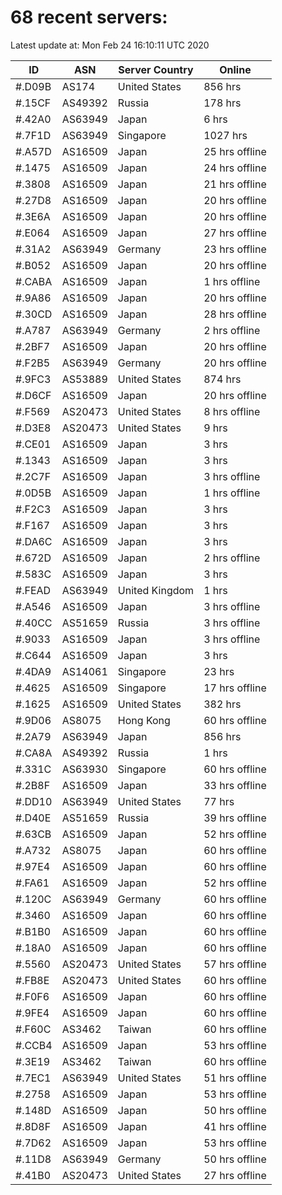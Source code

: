 # 68 recent servers:

Latest update at: Mon Feb 24 16:10:11 UTC 2020

| ID | ASN | Server Country | Online |
| -- | --- | -------------- | ------ |
| #.D09B | AS174 | United States | 856 hrs |
| #.15CF | AS49392 | Russia | 178 hrs |
| #.42A0 | AS63949 | Japan | 6 hrs |
| #.7F1D | AS63949 | Singapore | 1027 hrs |
| #.A57D | AS16509 | Japan | 25 hrs offline |
| #.1475 | AS16509 | Japan | 24 hrs offline |
| #.3808 | AS16509 | Japan | 21 hrs offline |
| #.27D8 | AS16509 | Japan | 20 hrs offline |
| #.3E6A | AS16509 | Japan | 20 hrs offline |
| #.E064 | AS16509 | Japan | 27 hrs offline |
| #.31A2 | AS63949 | Germany | 23 hrs offline |
| #.B052 | AS16509 | Japan | 20 hrs offline |
| #.CABA | AS16509 | Japan | 1 hrs offline |
| #.9A86 | AS16509 | Japan | 20 hrs offline |
| #.30CD | AS16509 | Japan | 28 hrs offline |
| #.A787 | AS63949 | Germany | 2 hrs offline |
| #.2BF7 | AS16509 | Japan | 20 hrs offline |
| #.F2B5 | AS63949 | Germany | 20 hrs offline |
| #.9FC3 | AS53889 | United States | 874 hrs |
| #.D6CF | AS16509 | Japan | 20 hrs offline |
| #.F569 | AS20473 | United States | 8 hrs offline |
| #.D3E8 | AS20473 | United States | 9 hrs |
| #.CE01 | AS16509 | Japan | 3 hrs |
| #.1343 | AS16509 | Japan | 3 hrs |
| #.2C7F | AS16509 | Japan | 3 hrs offline |
| #.0D5B | AS16509 | Japan | 1 hrs offline |
| #.F2C3 | AS16509 | Japan | 3 hrs |
| #.F167 | AS16509 | Japan | 3 hrs |
| #.DA6C | AS16509 | Japan | 3 hrs |
| #.672D | AS16509 | Japan | 2 hrs offline |
| #.583C | AS16509 | Japan | 3 hrs |
| #.FEAD | AS63949 | United Kingdom | 1 hrs |
| #.A546 | AS16509 | Japan | 3 hrs offline |
| #.40CC | AS51659 | Russia | 3 hrs offline |
| #.9033 | AS16509 | Japan | 3 hrs offline |
| #.C644 | AS16509 | Japan | 3 hrs |
| #.4DA9 | AS14061 | Singapore | 23 hrs |
| #.4625 | AS16509 | Singapore | 17 hrs offline |
| #.1625 | AS16509 | United States | 382 hrs |
| #.9D06 | AS8075 | Hong Kong | 60 hrs offline |
| #.2A79 | AS63949 | Japan | 856 hrs |
| #.CA8A | AS49392 | Russia | 1 hrs |
| #.331C | AS63930 | Singapore | 60 hrs offline |
| #.2B8F | AS16509 | Japan | 33 hrs offline |
| #.DD10 | AS63949 | United States | 77 hrs |
| #.D40E | AS51659 | Russia | 39 hrs offline |
| #.63CB | AS16509 | Japan | 52 hrs offline |
| #.A732 | AS8075 | Japan | 60 hrs offline |
| #.97E4 | AS16509 | Japan | 60 hrs offline |
| #.FA61 | AS16509 | Japan | 52 hrs offline |
| #.120C | AS63949 | Germany | 60 hrs offline |
| #.3460 | AS16509 | Japan | 60 hrs offline |
| #.B1B0 | AS16509 | Japan | 60 hrs offline |
| #.18A0 | AS16509 | Japan | 60 hrs offline |
| #.5560 | AS20473 | United States | 57 hrs offline |
| #.FB8E | AS20473 | United States | 60 hrs offline |
| #.F0F6 | AS16509 | Japan | 60 hrs offline |
| #.9FE4 | AS16509 | Japan | 60 hrs offline |
| #.F60C | AS3462 | Taiwan | 60 hrs offline |
| #.CCB4 | AS16509 | Japan | 53 hrs offline |
| #.3E19 | AS3462 | Taiwan | 60 hrs offline |
| #.7EC1 | AS63949 | United States | 51 hrs offline |
| #.2758 | AS16509 | Japan | 53 hrs offline |
| #.148D | AS16509 | Japan | 50 hrs offline |
| #.8D8F | AS16509 | Japan | 41 hrs offline |
| #.7D62 | AS16509 | Japan | 53 hrs offline |
| #.11D8 | AS63949 | Germany | 50 hrs offline |
| #.41B0 | AS20473 | United States | 27 hrs offline |

